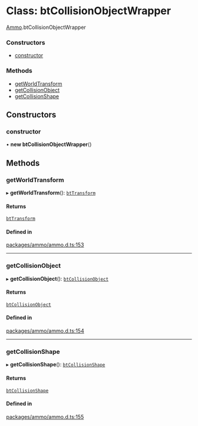 # Class: btCollisionObjectWrapper

[Ammo](../modules/Ammo.md).btCollisionObjectWrapper

### Constructors

- [constructor](Ammo.btCollisionObjectWrapper.md#constructor)

### Methods

- [getWorldTransform](Ammo.btCollisionObjectWrapper.md#getworldtransform)
- [getCollisionObject](Ammo.btCollisionObjectWrapper.md#getcollisionobject)
- [getCollisionShape](Ammo.btCollisionObjectWrapper.md#getcollisionshape)

## Constructors

### constructor

• **new btCollisionObjectWrapper**()

## Methods

### getWorldTransform

▸ **getWorldTransform**(): [`btTransform`](Ammo.btTransform.md)

#### Returns

[`btTransform`](Ammo.btTransform.md)

#### Defined in

[packages/ammo/ammo.d.ts:153](https://github.com/Orillusion/orillusion/blob/main/packages/ammo/ammo.d.ts#L153)

___

### getCollisionObject

▸ **getCollisionObject**(): [`btCollisionObject`](Ammo.btCollisionObject.md)

#### Returns

[`btCollisionObject`](Ammo.btCollisionObject.md)

#### Defined in

[packages/ammo/ammo.d.ts:154](https://github.com/Orillusion/orillusion/blob/main/packages/ammo/ammo.d.ts#L154)

___

### getCollisionShape

▸ **getCollisionShape**(): [`btCollisionShape`](Ammo.btCollisionShape.md)

#### Returns

[`btCollisionShape`](Ammo.btCollisionShape.md)

#### Defined in

[packages/ammo/ammo.d.ts:155](https://github.com/Orillusion/orillusion/blob/main/packages/ammo/ammo.d.ts#L155)
